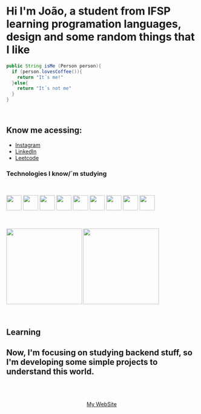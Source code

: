 # Hi I'm João, a student from IFSP learning programation languages, design and some random things that I like

```java
public String isMe (Person person){
  if (person.lovesCoffee()){
    return "It´s me!"
  }else{
    return "It´s not me"
  }
}
```

<br>

## Know me acessing:
- [Instagram](https://www.instagram.com/joao.pqc)
- [LinkedIn](https://www.linkedin.com/in/jo%C3%A3o-paulo-queiroz-costa-2b784a358/)
- [Leetcode](https://leetcode.com/u/5IMQy8234y/)
  <br>

### Technologies I know/´m studying
<br>
<p align="left">

<img  src="https://cdn.jsdelivr.net/gh/devicons/devicon@latest/icons/html5/html5-original.svg" style=" width: 40px;"/>
<img src="https://cdn.jsdelivr.net/gh/devicons/devicon@latest/icons/css3/css3-original.svg" style=" width: 40px" />
<img src="https://cdn.jsdelivr.net/gh/devicons/devicon@latest/icons/javascript/javascript-original.svg" style=" width: 40px" />
<img src="https://cdn.jsdelivr.net/gh/devicons/devicon@latest/icons/python/python-original.svg" style=" width: 40px"  />
<img src="https://cdn.jsdelivr.net/gh/devicons/devicon@latest/icons/git/git-original.svg" style=" width: 40px"  />
<img src="https://cdn.jsdelivr.net/gh/devicons/devicon@latest/icons/java/java-original.svg" style=" width: 40px" />
<img src="https://cdn.jsdelivr.net/gh/devicons/devicon@latest/icons/github/github-original.svg" style=" width: 40px" />
<img src="https://cdn.jsdelivr.net/gh/devicons/devicon@latest/icons/react/react-original.svg" style=" width: 40px"  />
<img src="https://cdn.jsdelivr.net/gh/devicons/devicon@latest/icons/spring/spring-original.svg" style=" width: 40px"  />
                                                                                         
  
</p>
<br>
<p align="left">

<img style="height: 200px" align="left" src="https://github-readme-stats.vercel.app/api?username=JoaoPauloQC&show_icons=true&theme=algolia&include_all_commits=true">

<img  style="height: 200px" src="https://github-readme-stats.vercel.app/api/top-langs/?username=JoaoPauloQC&theme=algolia&layout=compact&custom_title=Technologies&langs_count=9">

</p>
<br>

## Learning

## Now, I'm focusing on studying backend stuff, so I'm developing some simple projects to understand this world.

<br>
<br>

<p align="center"> 
  <a href="https://joaopauloqc.github.io/Portfolio/">My WebSite</a>
</p>
<!---
JoaoPauloQC/JoaoPauloQC is a ✨ special ✨ repository because its `README.md` (this file) appears on your GitHub profile.
You can click the Preview link to take a look at your changes.
--->
